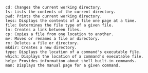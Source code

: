 
    cd: Changes the current working directory.
    ls: Lists the contents of the current directory.
    pwd: Prints the current working directory.
    less: Displays the contents of a file one page at a time.
    file: Determines the file type of a given file.
    ln: Creates a link between files.
    cp: Copies a file from one location to another.
    mv: Moves or renames a file or directory.
    rm: Deletes a file or directory.
    mkdir: Creates a new directory.
    type: Displays the location of a command's executable file.
    which: Displays the location of a command's executable file.
    help: Provides information about shell built-in commands.
    man: Displays the manual page for a given command.

